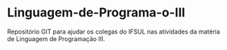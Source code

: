# Linguagem-de-Programa-o-III
Repositório GIT para ajudar os colegas do IFSUL nas atividades da matéria de Linguagem de Programação III.
